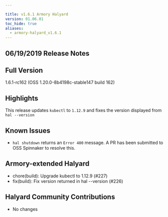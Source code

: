 ```yaml
---

title: v1.6.1 Armory Halyard
version: 01.06.01
toc_hide: true
aliases:
  - armory-halyard_v1.6.1
---
```


## 06/19/2019 Release Notes

## Full Version
1.6.1-rc162 (OSS 1.20.0-8b4198c-stable147 build 162)

## Highlights

This release updates `kubectl` to `1.12.9` and fixes the version displayed from `hal --version`

## Known Issues

- `hal shutdown` returns an `Error 400` message. A PR has been submitted to OSS Spinnaker to resolve this.

## Armory-extended Halyard
 - chore(build): Upgrade kubectl to 1.12.9 (#227)
 - fix(build): Fix version returned in hal --version (#226)

##  Halyard Community Contributions
 - No changes
